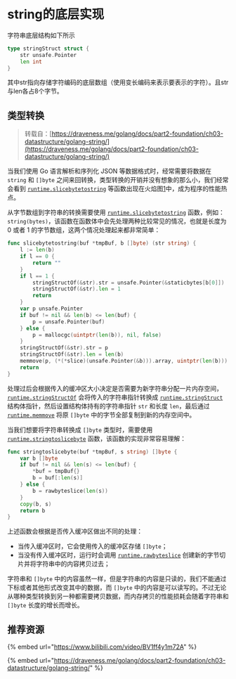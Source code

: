 # string的底层实现

字符串底层结构如下所示

```go
type stringStruct struct {
	str unsafe.Pointer
	len int
}
```

其中str指向存储字符编码的底层数组（使用变长编码来表示要表示的字符）。且str与len各占8个字节。

## 类型转换 

> 转载自：[https://draveness.me/golang/docs/part2-foundation/ch03-datastructure/golang-string/](https://draveness.me/golang/docs/part2-foundation/ch03-datastructure/golang-string/)

当我们使用 Go 语言解析和序列化 JSON 等数据格式时，经常需要将数据在 `string` 和 `[]byte` 之间来回转换，类型转换的开销并没有想象的那么小，我们经常会看到 [`runtime.slicebytetostring`](https://draveness.me/golang/tree/runtime.slicebytetostring) 等函数出现在火焰图[1](https://draveness.me/golang/docs/part2-foundation/ch03-datastructure/golang-string/#fn:1)中，成为程序的性能热点。

从字节数组到字符串的转换需要使用 [`runtime.slicebytetostring`](https://draveness.me/golang/tree/runtime.slicebytetostring) 函数，例如：`string(bytes)`，该函数在函数体中会先处理两种比较常见的情况，也就是长度为 0 或者 1 的字节数组，这两个情况处理起来都非常简单：

```go
func slicebytetostring(buf *tmpBuf, b []byte) (str string) {
	l := len(b)
	if l == 0 {
		return ""
	}
	if l == 1 {
		stringStructOf(&str).str = unsafe.Pointer(&staticbytes[b[0]])
		stringStructOf(&str).len = 1
		return
	}
	var p unsafe.Pointer
	if buf != nil && len(b) <= len(buf) {
		p = unsafe.Pointer(buf)
	} else {
		p = mallocgc(uintptr(len(b)), nil, false)
	}
	stringStructOf(&str).str = p
	stringStructOf(&str).len = len(b)
	memmove(p, (*(*slice)(unsafe.Pointer(&b))).array, uintptr(len(b)))
	return
}
```

处理过后会根据传入的缓冲区大小决定是否需要为新字符串分配一片内存空间，[`runtime.stringStructOf`](https://draveness.me/golang/tree/runtime.stringStructOf) 会将传入的字符串指针转换成 [`runtime.stringStruct`](https://draveness.me/golang/tree/runtime.stringStruct) 结构体指针，然后设置结构体持有的字符串指针 `str` 和长度 `len`，最后通过 [`runtime.memmove`](https://draveness.me/golang/tree/runtime.memmove) 将原 `[]byte` 中的字节全部复制到新的内存空间中。

当我们想要将字符串转换成 `[]byte` 类型时，需要使用 [`runtime.stringtoslicebyte`](https://draveness.me/golang/tree/runtime.stringtoslicebyte) 函数，该函数的实现非常容易理解：

```go
func stringtoslicebyte(buf *tmpBuf, s string) []byte {
	var b []byte
	if buf != nil && len(s) <= len(buf) {
		*buf = tmpBuf{}
		b = buf[:len(s)]
	} else {
		b = rawbyteslice(len(s))
	}
	copy(b, s)
	return b
}
```

上述函数会根据是否传入缓冲区做出不同的处理：

* 当传入缓冲区时，它会使用传入的缓冲区存储 `[]byte`；
* 当没有传入缓冲区时，运行时会调用 [`runtime.rawbyteslice`](https://draveness.me/golang/tree/runtime.rawbyteslice) 创建新的字节切片并将字符串中的内容拷贝过去；

字符串和 `[]byte` 中的内容虽然一样，但是字符串的内容是只读的，我们不能通过下标或者其他形式改变其中的数据，而 `[]byte` 中的内容是可以读写的。不过无论从哪种类型转换到另一种都需要拷贝数据，而内存拷贝的性能损耗会随着字符串和 `[]byte` 长度的增长而增长。

## 推荐资源

{% embed url="https://www.bilibili.com/video/BV1ff4y1m72A" %}

{% embed url="https://draveness.me/golang/docs/part2-foundation/ch03-datastructure/golang-string/" %}

